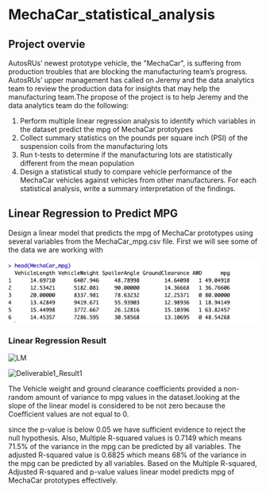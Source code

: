 # MechaCar_statistical_analysis

## Project overvie 
AutosRUs’ newest prototype vehicle, the "MechaCar", is suffering from production troubles that are blocking the manufacturing team’s progress. AutosRUs’ upper management has called on Jeremy and the data analytics team to review the production data for insights that may help the manufacturing team.The propose of the project is to  help Jeremy and the data analytics team do the following:
1) Perform multiple linear regression analysis to identify which variables in the dataset predict the mpg of MechaCar prototypes
2) Collect summary statistics on the pounds per square inch (PSI) of the suspension coils from the manufacturing lots
3) Run t-tests to determine if the manufacturing lots are statistically different from the mean population
4) Design a statistical study to compare vehicle performance of the MechaCar vehicles against vehicles from other manufacturers. For each statistical analysis, write a summary interpretation of the findings.

## Linear Regression to Predict MPG
Design a linear model that predicts the mpg of MechaCar prototypes using several variables from the MechaCar_mpg.csv file. First we will see some of the data we are working with

![MechaCar import table](https://github.com/k2handa/MechaCar_statistical_analysis/blob/main/Resources/MechaCar%20import%20table.png)


### Linear Regression Result

![LM](/blob/main/Resources/LM.png)

![Deliverable1_Result1](/Resources/Deliverable1_Result2.png)

The Vehicle weight and ground clearance coefficients provided a non-random amount of variance to mpg values in the dataset.looking at the slope of the linear model is considered to be not zero because the Coefficient values are not equal to 0.

since the p-value is below 0.05 we have sufficient evidence to reject the null hypothesis. Also, Multiple R-squared values is 0.7149 which means 71.5% of the variance in the mpg can be predicted by all variables. The adjusted R-squared value is 0.6825 which means  68% of the variance in the mpg can be predicted by all variables. Based on the Multiple R-squared,  Adjusted R-squared and p-value values linear model predicts mpg of MechaCar prototypes effectively. 

